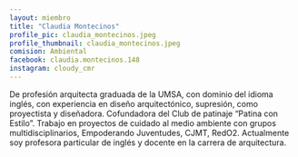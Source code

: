 ```yaml
---
layout: miembro
title: "Claudia Montecinos"
profile_pic: claudia_montecinos.jpeg
profile_thumbnail: claudia_montecinos.jpeg
comision: Ambiental
facebook: claudia.montecinos.148
instagram: cloudy_cmr
---
```


De profesión arquitecta graduada de la UMSA, con dominio del idioma inglés, con experiencia en diseño arquitectónico, supresión, como proyectista y diseñadora. Cofundadora del Club de patinaje “Patina con Estilo”. Trabajo en proyectos de cuidado al medio ambiente con grupos multidisciplinarios, Empoderando Juventudes, CJMT, RedO2. Actualmente soy profesora particular de inglés y docente en la carrera de arquitectura.
